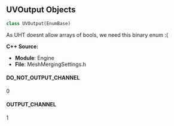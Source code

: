 ## UVOutput Objects

```python
class UVOutput(EnumBase)
```

As UHT doesnt allow arrays of bools, we need this binary enum :(

**C++ Source:**

- **Module**: Engine
- **File**: MeshMergingSettings.h

<a id="unreal.UVOutput.DO_NOT_OUTPUT_CHANNEL"></a>

#### DO_NOT_OUTPUT_CHANNEL

0

<a id="unreal.UVOutput.OUTPUT_CHANNEL"></a>

#### OUTPUT_CHANNEL

1

<a id="unreal.MeshLODSelectionType"></a>